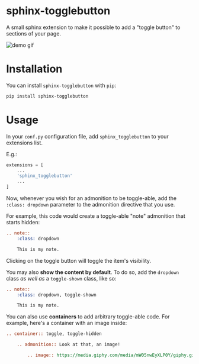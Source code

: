 # sphinx-togglebutton

A small sphinx extension to make it possible to add a "toggle button" to
sections of your page.

![demo gif](docs/_static/demo.gif)


Installation
============

You can install `sphinx-togglebutton` with `pip`:

```bash
pip install sphinx-togglebutton
```

Usage
=====

In your `conf.py` configuration file, add `sphinx_togglebutton`
to your extensions list.

E.g.:

```python
extensions = [
    ...
    'sphinx_togglebutton'
    ...
]
```
Now, whenever you wish for an admonition to be toggle-able, add the
`:class: dropdown` parameter to the admonition directive that you use.

For example, this code would create a toggle-able "note" admonition
that starts hidden:

```rst
.. note::
    :class: dropdown

    This is my note.
```

Clicking on the toggle button will toggle the item's visibility.

You may also **show the content by default**. To do so, add the `dropdown`
class *as well as* a `toggle-shown` class, like so:

```rst
.. note::
    :class: dropdown, toggle-shown

    This is my note.
```

You can also use **containers** to add arbitrary toggle-able code. For example,
here's a container with an image inside:

```rst
.. container:: toggle, toggle-hidden

    .. admonition:: Look at that, an image!

        .. image:: https://media.giphy.com/media/mW05nwEyXLP0Y/giphy.gif
```
